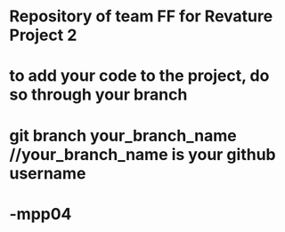 # Repository of team FF for Revature Project 2
# to add your code to the project, do so through your branch
# git branch your_branch_name     //your_branch_name is your github username
# -mpp04
